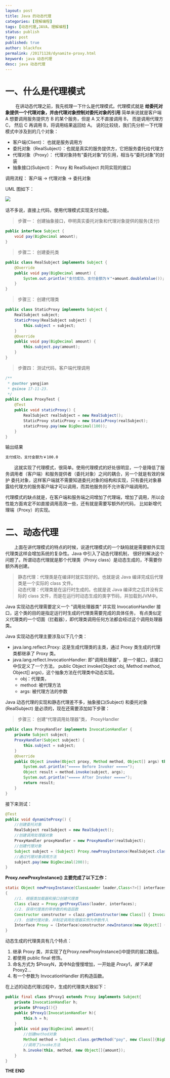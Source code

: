 ```yaml
---
layout: post
title: Java 的动态代理
categories: [理解编程]
tags: [动态代理,JAVA，理解编程]
status: publish
type: post
published: true
author: blackfox
permalink: /20171128/dynamite-proxy.html
keyword: java 动态代理
desc: java 动态代理
---
```

一、什么是代理模式
======
&emsp;&emsp; 在讲动态代理之前，我先梳理一下什么是代理模式。代理模式就是 __给委托对象提供一个代理对象，并由代理对象控制对委托对象的引用__
简单来说就是客户端 A 想要调用服务提供方 B 的某个服务，但是 A 又不直接调用 B， 而是调用代理方 C， 然后 C 再调用 B，将调用结果返回给 A。 
说的比较绕，我们先分析一下代理模式中涉及到的几个对象：
* 客户端(Client)： 也就是服务调用方
* 委托对象（RealSubject）：也就是真实的服务提供方，它把服务委托给代理方
* 代理对象（Proxy）： 代理对象持有“委托对象”的引用，相当与“委托对象”的封装
* 抽象接口(Subject)： Proxy 和 RealSubject 共同实现的接口

调用流程： 客户端 -> 代理对象 -> 委托对象

UML 图如下：

<img class="img-view" data-src="/images/2017/11/proxy.png" src="/images/1px.png" />

话不多说，直接上代码，使用代理模式实现支付功能。

> 步骤一：  创建抽象接口，申明真实委托对象和代理对象提供的服务(支付)

```java
public interface Subject {
	void pay(BigDecimal amount);
}
```

> 步骤二： 创建委托类

```java
public class RealSubject implements Subject {
	@Override
    public void pay(BigDecimal amount) {
        System.out.println("支付成功，支付金额为￥"+amount.doubleValue());
    }
}
```

> 步骤三： 创建代理类

```java 
public class StaticProxy implements Subject {
	RealSubject subject;
	StaticProxy(RealSubject subject) {
		this.subject = subject;
	}
	@Override
	public void pay(BigDecimal amount) {
		this.subject.pay(amount);
	}
}
```

> 步骤四： 测试代码，客户端代理调用

```java 
/**
 * @author yangjian
 * @since 17-11-23.
 */
public class ProxyTest {
	@Test
    public void staticProxy() {
        RealSubject realSubject = new RealSubject();
        StaticProxy staticProxy = new StaticProxy(realSubject);
        staticProxy.pay(new BigDecimal(100));
    }
}
```

输出结果
```html
支付成功，支付金额为￥100.0
```
&emsp;&emsp;这就实现了代理模式，很简单。使用代理模式的好处很明显，一个是降低了服务调用者（客户端）和服务提供者（委托对象）之间的耦合，另一个就是有效的保护
委托对象，这样客户端就不需要知道委托对象的结构和实现，只有委托对象暴露给代理方的服务客户端才可以调用，而其他服务则不允许客户端调用的。

代理模式的缺点就是，在客户端和服务端之间增加了代理端，增加了调用，所以会性能方面肯定不如直接调用高效一些，还有就是需要写额外的代码，
比如新增代理端（Proxy）的实现。

二、动态代理
=======
&emsp;&emsp;上面在讲代理模式的特点的时候，说道代理模式的一个缺陷就是需要额外实现代理类这样会增加系统的复杂性。Java 中引入了动态代理机制，
很好的解决这个问题了。所谓动态代理就是那个代理类（Proxy class）是动态生成的，不需要你额外再创建。

> 静态代理：代理类是在编译时就实现好的。也就是说 Java 编译完成后代理类是一个实际的 class 文件。<br />
动态代理：代理类是在运行时生成的。也就是说 Java 编译完之后并没有实际的 class 文件，而是在运行时动态生成的类字节码，并加载到JVM中。

Java 实现动态代理需要定义一个 ”调用处理器类“ 并实现 InvocationHandler 接口，这个类的目的是指定运行时生成的代理类需要完成的具体任务，
有点类似定义代理类的一个切面（拦截器），即代理类调用任何方法都会经过这个调用处理器类。

Java 实现动态代理主要涉及以下几个类：
* java.lang.reflect.Proxy: 这是生成代理类的主类，通过 Proxy 类生成的代理类都继承了 Proxy 类。
* java.lang.reflect.InvocationHandler: 即"调用处理器"，是一个接口，该接口中仅定义了一个方法，
public Object invoke(Object obj, Method method, Object[] args)，这个抽象方法在代理类中动态实现。
    * obj：代理类，
    * method: 被代理方法
    * args: 被代理方法的参数
    
Java 动态代理的实现和静态代理差不多，抽象接口(Subject) 和委托对象(RealSubject) 是必须的，现在还需要添加如下步骤：

> 步骤三： 创建“代理调用处理器”类， ProxyHandler

```java 
public class ProxyHandler implements InvocationHandler {
	private Subject subject;
	ProxyHandler(Subject subject) {
		this.subject = subject;
	}
	@Override
	public Object invoke(Object proxy, Method method, Object[] args) throws Throwable {
		System.out.println("===== Before Invoker =====");
		Object result = method.invoke(subject, args);
		System.out.println("===== After Invoker =====");
		return result;
	}
}
```

接下来测试：

```java
@Test
public void dynamiteProxy() {
    //创建委托对象
    RealSubject realSubject = new RealSubject();
    //创建调用处理器对象
    ProxyHandler proxyHandler = new ProxyHandler(realSubject);
    //创建代理对象
    Subject subject = (Subject) Proxy.newProxyInstance(RealSubject.class.getClassLoader(), RealSubject.class.getInterfaces(), proxyHandler);
    //通过代理对象调用方法
    subject.pay(new BigDecimal(200));
}
```

__Proxy.newProxyInstance() 主要完成了以下工作：__

```java 
static Object newProxyInstance(ClassLoader loader,Class<?>[] interfaces,InvocationHandler handler)
{
    //1. 根据类加载器和接口创建代理类
    Class clazz = Proxy.getProxyClass(loader, interfaces); 
    //2. 获得代理类的带参数的构造函数
    Constructor constructor = clazz.getConstructor(new Class[] { InvocationHandler.class });
    //3. 创建代理对象，并制定调用处理器实例为参数传入
    Interface Proxy = (Interface)constructor.newInstance(new Object[] {handler});
}
```

动态生成的代理类具有几个特点：

1. 继承 Proxy 类，并实现了在Proxy.newProxyInstance()中提供的接口数组。
2. 都使用 public final 修饰。
3. 命名方式为 $ProxyN，其中N会慢慢增加，一开始是 $Proxy1，接下来是$Proxy2...
4. 有一个参数为 InvocationHandler 的构造函数。

在上述的动态代理过程中，生成的代理类大致如下：

```java 
public final class $Proxy1 extends Proxy implements Subject{
    private InvocationHandler h;
    private $Proxy1(){}
    public $Proxy1(InvocationHandler h){
        this.h = h;
    }
    public void pay(BigDecimal amount){
        //创建method对象
        Method method = Subject.class.getMethod("pay", new Class[]{BigDecimal.class}); 
        //调用了invoke方法
        h.invoke(this, method, new Object[]{amount}); 
    }
}
```
    
__THE END__